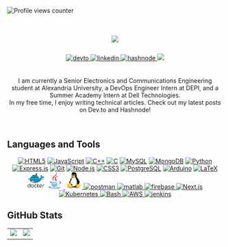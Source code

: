 ![Profile views counter](https://komarev.com/ghpvc/?username=mennatallah9&&style=flat-square)  
<h1 align="center">
  <a href="https://git.io/typing-svg">
    <img src="https://readme-typing-svg.herokuapp.com/?lines=Hi!;I'm+Mennatallah;&center=true&size=30">
  </a>
</h1>
  

<div align="center">
<a href="https://dev.to/mennahaggag" target="_blank">
<img src=https://img.shields.io/badge/dev.to-%2308090A.svg?&style=for-the-badge&logo=dev.to&logoColor=white alt=devto style="margin-bottom: 5px;" />
</a>
<a href="https://linkedin.com/in/mennatallahhaggag" target="_blank">
<img src=https://img.shields.io/badge/linkedin-%231E77B5.svg?&style=for-the-badge&logo=linkedin&logoColor=white alt=linkedin style="margin-bottom: 5px;" />
</a>
<a href="https://hashnode.com/@mennahaggag" target="_blank">
<img src="https://img.shields.io/badge/hashnode-%232962FF.svg?&style=for-the-badge&logo=hashnode&logoColor=white" alt="hashnode" style="margin-bottom: 5px;" />
</a>
<a href = "mailto:mennatallah.a.haggag@gmail.com" target="_blank"><img src="https://img.shields.io/badge/-Gmail-%23333?style=for-the-badge&logo=gmail&logoColor=white"></a>
<p>
  <br>I am currently a Senior Electronics and Communications Engineering student at Alexandria University, a DevOps Engineer Intern at DEPI, and a Summer Academy Intern at Dell Technologies.
  <br>In my free time, I enjoy writing technical articles. Check out my latest posts on Dev.to and Hashnode!
</p>

</div>  
  
  
<br/>  


## Languages and Tools  
<div align="center">  
<a href="https://en.wikipedia.org/wiki/HTML5" target="_blank" rel="noreferrer"><img src="https://profilinator.rishav.dev/skills-assets/html5-original-wordmark.svg" alt="HTML5" width="40" height="40"/></a>  
<a href="https://www.javascript.com/" target="_blank" rel="noreferrer"><img src="https://profilinator.rishav.dev/skills-assets/javascript-original.svg" alt="JavaScript" width="40" height="40"/></a>  
<a href="https://www.cplusplus.com/" target="_blank" rel="noreferrer"><img src="https://profilinator.rishav.dev/skills-assets/cplusplus-original.svg" alt="C++" width="40" height="40"/></a>  
<a href="https://www.cprogramming.com/" target="_blank" rel="noreferrer"><img src="https://profilinator.rishav.dev/skills-assets/c-original.svg" alt="C" width="40" height="40"/></a>  
<a href="https://www.mysql.com/" target="_blank" rel="noreferrer"><img src="https://profilinator.rishav.dev/skills-assets/mysql-original-wordmark.svg" alt="MySQL" width="40" height="40"/></a>  
<a href="https://www.mongodb.com/" target="_blank" rel="noreferrer"><img src="https://profilinator.rishav.dev/skills-assets/mongodb-original-wordmark.svg" alt="MongoDB" width="40" height="40"/></a>  
<a href="https://www.python.org/" target="_blank" rel="noreferrer"><img src="https://profilinator.rishav.dev/skills-assets/python-original.svg" alt="Python" width="40" height="40" /></a>  
<a href="https://expressjs.com/" target="_blank" rel="noreferrer"><img src="https://profilinator.rishav.dev/skills-assets/express-original-wordmark.svg" alt="Express.js" width="40" height="40"/></a>  
<a href="https://github.com/" target="_blank" rel="noreferrer"><img src="https://profilinator.rishav.dev/skills-assets/git-scm-icon.svg" alt="Git" width="40" height="40"/></a>  
<a href="https://nodejs.org/" target="_blank" rel="noreferrer"><img src="https://profilinator.rishav.dev/skills-assets/nodejs-original-wordmark.svg" alt="Node.js" width="40" height="40" /></a>  
<a href="https://www.w3schools.com/css/" target="_blank" rel="noreferrer"><img src="https://profilinator.rishav.dev/skills-assets/css3-original-wordmark.svg" alt="CSS3" width="40" height="40" /></a>  
<a href="https://www.postgresql.org/" target="_blank" rel="noreferrer"><img src="https://profilinator.rishav.dev/skills-assets/postgresql-original-wordmark.svg" alt="PostgreSQL" width="40" height="40" /></a>  
<a href="https://www.arduino.cc/" target="_blank" rel="noreferrer"><img src="https://profilinator.rishav.dev/skills-assets/arduino.png" alt="Arduino" width="40" height="40" /></a>  
<a href="https://www.latex-project.org/" target="_blank" rel="noreferrer"><img src="https://profilinator.rishav.dev/skills-assets/latex.png" alt="LaTeX" width="40" height="40" /></a>
<a href="https://www.docker.com/" target="_blank" rel="noreferrer"><img src="https://raw.githubusercontent.com/devicons/devicon/master/icons/docker/docker-original-wordmark.svg" alt="docker" width="40" height="40"/></a>
<a href="https://www.java.com" target="_blank" rel="noreferrer"> <img src="https://raw.githubusercontent.com/devicons/devicon/master/icons/java/java-original.svg" alt="java" width="40" height="40"/> </a>
<a href="https://www.linux.org/" target="_blank" rel="noreferrer"> <img src="https://raw.githubusercontent.com/devicons/devicon/master/icons/linux/linux-original.svg" alt="linux" width="40" height="40"/> </a>
<a href="https://postman.com" target="_blank" rel="noreferrer"> <img src="https://www.vectorlogo.zone/logos/getpostman/getpostman-icon.svg" alt="postman" width="40" height="40"/> </a>
<a href="https://www.mathworks.com/" target="_blank" rel="noreferrer"> <img src="https://upload.wikimedia.org/wikipedia/commons/2/21/Matlab_Logo.png" alt="matlab" width="40" height="40"/> </a>
<a href="https://firebase.google.com/" target="_blank" rel="noreferrer"> <img src="https://firebase.google.com/downloads/brand-guidelines/PNG/logo-logomark.png" alt="firebase" width="40" height="40"/> </a>
<a href="https://nextjs.org/" target="_blank" rel="noreferrer"> <img src="https://upload.wikimedia.org/wikipedia/commons/8/8e/Nextjs-logo.svg" alt="Next.js" width="40" height="40"/> </a>
<a href="https://kubernetes.io/" target="_blank" rel="noreferrer"> <img src="https://upload.wikimedia.org/wikipedia/commons/3/39/Kubernetes_logo_without_workmark.svg" alt="Kubernetes" width="40" height="40"/> </a>
<a href="https://www.gnu.org/software/bash/" target="_blank" rel="noreferrer"> <img src="https://upload.wikimedia.org/wikipedia/commons/4/4b/Bash_Logo_Colored.svg" alt="Bash" width="40" height="40"/> </a>
<a href="https://aws.amazon.com/" target="_blank" rel="noreferrer"> <img src="https://upload.wikimedia.org/wikipedia/commons/9/93/Amazon_Web_Services_Logo.svg" alt="AWS" width="40" height="40"/> </a>
<a href="https://www.jenkins.io" target="_blank" rel="noreferrer"> <img src="https://www.vectorlogo.zone/logos/jenkins/jenkins-icon.svg" alt="jenkins" width="40" height="40"/> </a>

</div>  


## GitHub Stats  
<table><tr><td valign="top" width="50%">

<img src="https://github-readme-stats.vercel.app/api?username=mennatallah9&show_icons=true&count_private=true&hide_border=true&theme=dracula" align="left" style="width: 100%" />

</td><td valign="top" width="50%">

<img src="https://github-readme-streak-stats.herokuapp.com?user=mennatallah9&theme=dracula" width="700">

</td></tr></table>  

